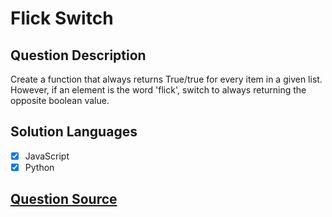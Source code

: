 # Flick Switch

## Question Description

Create a function that always returns True/true for every item in a given list.
However, if an element is the word 'flick', switch to always returning the opposite boolean value.

## Solution Languages

- [x] JavaScript
- [x] Python

## [Question Source](https://www.codewars.com/kata/64fbfe2618692c2018ebbddb)
